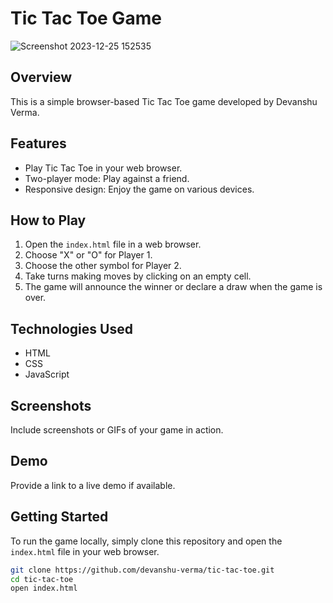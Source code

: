 # Tic Tac Toe Game

![Screenshot 2023-12-25 152535](https://github.com/Devanshuverma07/Tic-Tac-Toe/assets/95126521/edb1443b-a510-4bef-934c-b91f5dd97525)

## Overview

This is a simple browser-based Tic Tac Toe game developed by Devanshu Verma.

## Features

- Play Tic Tac Toe in your web browser.
- Two-player mode: Play against a friend.
- Responsive design: Enjoy the game on various devices.

## How to Play

1. Open the `index.html` file in a web browser.
2. Choose "X" or "O" for Player 1.
3. Choose the other symbol for Player 2.
4. Take turns making moves by clicking on an empty cell.
5. The game will announce the winner or declare a draw when the game is over.

## Technologies Used

- HTML
- CSS
- JavaScript

## Screenshots

Include screenshots or GIFs of your game in action.

## Demo

Provide a link to a live demo if available.

## Getting Started

To run the game locally, simply clone this repository and open the `index.html` file in your web browser.

```bash
git clone https://github.com/devanshu-verma/tic-tac-toe.git
cd tic-tac-toe
open index.html
